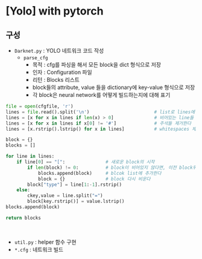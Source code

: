 # [Yolo] with pytorch

## 구성
+ `Darknet.py` : YOLO 네트워크 코드 작성
    + `parse_cfg`
        + 목적 : cfg를 파싱을 해서 모든 block을 dict 형식으로 저장
        + 인자 :  Configuration 파일
        + 리턴 : Blocks 리스트 
        + block들의 attribute, value 들을 dictionary에 key-value 형식으로 저장
        + 각 block은 neural network를 어떻게 빌드하는지에 대해 표기
        
```python
file = open(cfgfile, 'r')
lines = file.read().split('\n')                        # list로 lines에 저장한다
lines = [x for x in lines if len(x) > 0]               # 비어있는 line들 제거한다 
lines = [x for x in lines if x[0] != '#']              # 주석들 제거한다
lines = [x.rstrip().lstrip() for x in lines]           # whitespaces 제거한다

block = {}
blocks = []

for line in lines:
    if line[0] == "[":               # 새로운 block의 시작
        if len(block) != 0:          # block이 비어있지 않다면, 이전 block뒤에 값을 추가한다
            blocks.append(block)     # blcok list에 추가한다 
            block = {}               # block 다시 비운다
        block["type"] = line[1:-1].rstrip()     
    else:
        ckey,value = line.split("=") 
        block[key.rstrip()] = value.lstrip()
blocks.append(block)

return blocks
```
<br>


 
    
    
    
+ `util.py` : helper 함수 구현
+ `*.cfg` : 네트워크 빌드

